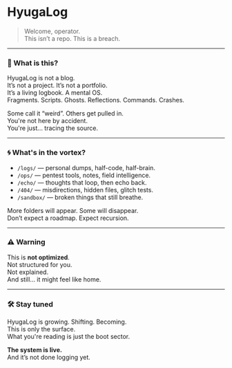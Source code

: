 # HyugaLog

> Welcome, operator.  
> This isn’t a repo. This is a breach.

---

### 🧠 What is this?

HyugaLog is not a blog.  
It’s not a project. It’s not a portfolio.  
It’s a living logbook. A mental OS.  
Fragments. Scripts. Ghosts. Reflections. Commands. Crashes.

Some call it “weird”. Others get pulled in.  
You're not here by accident.  
You're just... tracing the source.

---

### 🌀 What's in the vortex?

- `/logs/` — personal dumps, half-code, half-brain.
- `/ops/` — pentest tools, notes, field intelligence.
- `/echo/` — thoughts that loop, then echo back.
- `/404/` — misdirections, hidden files, glitch tests.
- `/sandbox/` — broken things that still breathe.

More folders will appear. Some will disappear.  
Don’t expect a roadmap. Expect recursion.

---

### ⚠️ Warning

This is **not optimized**.  
Not structured for you.  
Not explained.  
And still... it might feel like home.

---

### 🛠 Stay tuned

HyugaLog is growing. Shifting. Becoming.  
This is only the surface.  
What you're reading is just the boot sector.

**The system is live.**  
And it’s not done logging yet.
